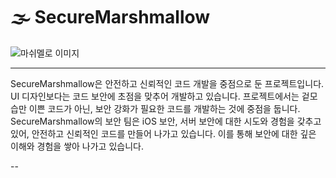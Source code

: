 # 🌫️ SecureMarshmallow

![마쉬멜로 이미지](https://user-images.githubusercontent.com/102890390/235352924-df16c743-3fce-42d7-92e3-38061b07d3e1.png)

---

SecureMarshmallow은 안전하고 신뢰적인 코드 개발을 중점으로 둔 프로젝트입니다. UI 디자인보다는 코드 보안에 초점을 맞추어 개발하고 있습니다.
프로젝트에서는 겉모습만 이쁜 코드가 아닌, 보안 강화가 필요한 코드를 개발하는 것에 중점을 둡니다.
SecureMarshmallow의 보안 팀은 iOS 보안, 서버 보안에 대한 시도와 경험을 갖추고 있어, 안전하고 신뢰적인 코드를 만들어 나가고 있습니다.
이를 통해 보안에 대한 깊은 이해와 경험을 쌓아 나가고 있습니다.

--
